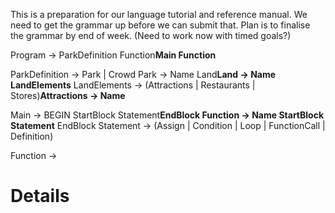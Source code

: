 This is a preparation for our language tutorial and reference manual. We need to get the grammar up before we can submit that. Plan is to finalise the grammar by end of week. (Need to work now with timed goals?)

Program -> ParkDefinition Function**Main Function**

ParkDefinition -> Park | Crowd
Park -> Name Land**Land -> Name LandElements**
LandElements -> (Attractions | Restaurants | Stores)**Attractions -> Name**


Main -> BEGIN StartBlock Statement**EndBlock
Function -> Name StartBlock Statement** EndBlock
Statement -> (Assign | Condition | Loop | FunctionCall | Definition)


Function ->

# Details #